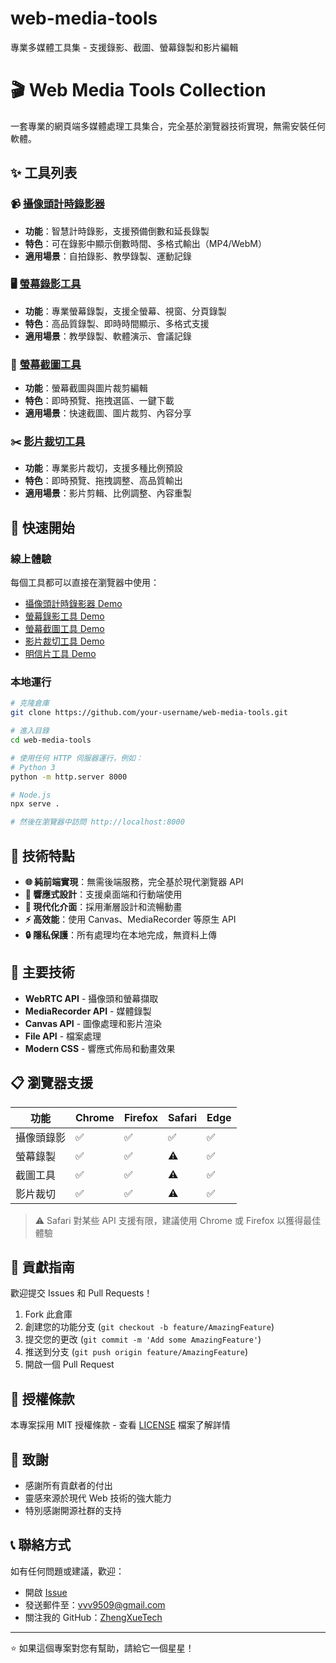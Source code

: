 # web-media-tools
專業多媒體工具集 - 支援錄影、截圖、螢幕錄製和影片編輯
# 🎬 Web Media Tools Collection

一套專業的網頁端多媒體處理工具集合，完全基於瀏覽器技術實現，無需安裝任何軟體。

## ✨ 工具列表

### 📹 [攝像頭計時錄影器](./camera-timer-recorder/)
- **功能**：智慧計時錄影，支援預備倒數和延長錄製
- **特色**：可在錄影中顯示倒數時間、多格式輸出（MP4/WebM）
- **適用場景**：自拍錄影、教學錄製、運動記錄

### 🖥️ [螢幕錄影工具](./screen-recorder/)
- **功能**：專業螢幕錄製，支援全螢幕、視窗、分頁錄製
- **特色**：高品質錄製、即時時間顯示、多格式支援
- **適用場景**：教學錄製、軟體演示、會議記錄

### 📸 [螢幕截圖工具](./screenshot-tool/)
- **功能**：螢幕截圖與圖片裁剪編輯
- **特色**：即時預覽、拖拽選區、一鍵下載
- **適用場景**：快速截圖、圖片裁剪、內容分享

### ✂️ [影片裁切工具](./video-crop-tool/)
- **功能**：專業影片裁切，支援多種比例預設
- **特色**：即時預覽、拖拽調整、高品質輸出
- **適用場景**：影片剪輯、比例調整、內容重製

## 🚀 快速開始

### 線上體驗
每個工具都可以直接在瀏覽器中使用：

- [攝像頭計時錄影器 Demo](https://ZhengXueTech.github.io/web-media-tools/camera-timer-recorder/)
- [螢幕錄影工具 Demo](https://ZhengXueTech.github.io/web-media-tools/screen-recorder/)
- [螢幕截圖工具 Demo](https://ZhengXueTech.github.io/web-media-tools/screenshot-tool/)
- [影片裁切工具 Demo](https://ZhengXueTech.github.io/web-media-tools/video-crop-tool/)
- [明信片工具 Demo](https://ZhengXueTech.github.io/web-media-tools/video-crop-tool/)
### 本地運行
```bash
# 克隆倉庫
git clone https://github.com/your-username/web-media-tools.git

# 進入目錄
cd web-media-tools

# 使用任何 HTTP 伺服器運行，例如：
# Python 3
python -m http.server 8000

# Node.js
npx serve .

# 然後在瀏覽器中訪問 http://localhost:8000
```

## 🔧 技術特點

- **🌐 純前端實現**：無需後端服務，完全基於現代瀏覽器 API
- **📱 響應式設計**：支援桌面端和行動端使用
- **🎨 現代化介面**：採用漸層設計和流暢動畫
- **⚡ 高效能**：使用 Canvas、MediaRecorder 等原生 API
- **🔒 隱私保護**：所有處理均在本地完成，無資料上傳

## 🌟 主要技術

- **WebRTC API** - 攝像頭和螢幕擷取
- **MediaRecorder API** - 媒體錄製
- **Canvas API** - 圖像處理和影片渲染
- **File API** - 檔案處理
- **Modern CSS** - 響應式佈局和動畫效果

## 📋 瀏覽器支援

| 功能 | Chrome | Firefox | Safari | Edge |
|------|--------|---------|--------|------|
| 攝像頭錄影 | ✅ | ✅ | ✅ | ✅ |
| 螢幕錄製 | ✅ | ✅ | ⚠️ | ✅ |
| 截圖工具 | ✅ | ✅ | ⚠️ | ✅ |
| 影片裁切 | ✅ | ✅ | ⚠️ | ✅ |

> ⚠️ Safari 對某些 API 支援有限，建議使用 Chrome 或 Firefox 以獲得最佳體驗

## 🤝 貢獻指南

歡迎提交 Issues 和 Pull Requests！

1. Fork 此倉庫
2. 創建您的功能分支 (`git checkout -b feature/AmazingFeature`)
3. 提交您的更改 (`git commit -m 'Add some AmazingFeature'`)
4. 推送到分支 (`git push origin feature/AmazingFeature`)
5. 開啟一個 Pull Request

## 📄 授權條款

本專案採用 MIT 授權條款 - 查看 [LICENSE](LICENSE) 檔案了解詳情

## 🙏 致謝

- 感謝所有貢獻者的付出
- 靈感來源於現代 Web 技術的強大能力
- 特別感謝開源社群的支持

## 📞 聯絡方式

如有任何問題或建議，歡迎：
- 開啟 [Issue](https://github.com/ZhengXueTech/web-media-tools/issues)
- 發送郵件至：vvv9509@gmail.com
- 關注我的 GitHub：[ZhengXueTech](https://github.com/ZhengXueTech)

---

⭐ 如果這個專案對您有幫助，請給它一個星星！
